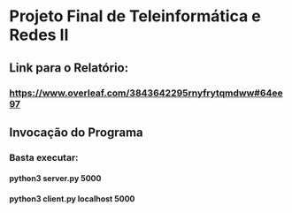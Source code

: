 # Projeto Final de Teleinformática e Redes II
## Link para o Relatório: 
### https://www.overleaf.com/3843642295rnyfrytqmdww#64ee97

## Invocação do Programa
### Basta executar:
#### python3 server.py 5000
#### python3 client.py localhost 5000